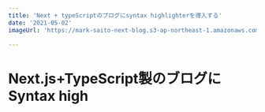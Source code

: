 ```yaml
---
title: 'Next + typeScriptのブログにsyntax highlighterを導入する'
date: '2021-05-02'
imageUrl: 'https://mark-saito-next-blog.s3-ap-northeast-1.amazonaws.com/blog/blog-syntax-highlight.jpg'

---
```


# Next.js+TypeScript製のブログにSyntax high